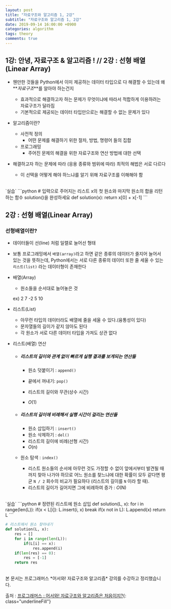 ```yaml
---
layout: post
title: "자료구조와 알고리즘 1, 2강"
subtitle: "자료구조와 알고리즘 1, 2강"
date: 2019-09-14 16:00:00 +0900
categories: algorithm
tags: theory
comments: true
---
```



## 1강: 안녕, 자료구조 & 알고리즘 ! // 2강 : 선형 배열(Linear Array)



- 웬만한 것들을 Python에서 이미 제공하는 데이터 타입으로 다 해결할 수 있는데 왜 **_자료구조_**를 알아야 하는건지
  - 효과적으로 해결하고자 하는 문제가 무엇이냐에 따라서 적합하게 이용하려는 자료구조가 달라짐
  - 기본적으로 제공되는 데이터 타입만으로는 해결할 수 없는 문제가 있다

- 알고리즘이란?
  - 사전적 정의
    - 어떤 문제를 해결하기 위한 절차, 방법, 명령어 들의 집합
  - 프로그래밍
    - 주어진 문제의 해결을 위한 자료구조와 연산 방법에 대한 선택
- 해결하고자 하는 문제에 따라 (응용 종류와 범위에 따라) 최적의 해법은 서로 다르다
  - 이 선택을 어떻게 해야 하느냐를 알기 위해 자료구조를 이해해야 함
<br>
`실습`
```python
# 입력으로 주어지는 리스트 x의 첫 원소와 마지막 원소의 합을 리턴하는 함수 solution()을 완성하세요
def solution(x):
    return x[0] + x[-1]
```



## 2강 : 선형 배열(Linear Array)

### 선형배열이란?

- 데이터들이 선(line) 처럼 일렬로 늘어선 형태
- 보통 프로그래밍에서 `배열(array)`라고 하면 같은 종류의 데이터가 줄지어 늘어서 있는 것을 뜻하는데, Python에서는 서로 다른 종류의 데이터 또한 줄 세울 수 있는 `리스트(list)` 라는 데이터형이 존재한다



- 배열(Array)

  - 원소들을 순서대로 늘어놓은 것

  ex) 2 7 -2 5 10

- 리스트(List)

  - 아무런 타입의 데이터라도  배열에 줄을 세울 수 있다.(융통성이 있다)
  - 문자열들의 길이가 같지 않아도 된다
  - 각 원소가 서로 다른 데이터 타입을 가져도 상관 없다

- 리스트(배열) 연산

  - ##### 리스트의 길이와 관계 없이 빠르게 실행 결과를 보게되는 연산들

    - 원소 덧붙이기 : `append()`
    - 끝에서 꺼내기: `pop()`

    - 리스트의 길이와 무관(상수 시간)
    - _O_(1)

  - ##### 리스트의 길이에 비례해서 실행 시간이 걸리는 연산들

    - 원소 삽입하기 : `insert()`
    - 원소 삭제하기 : `del()`
    - 리스트의 길이에 비례(선형 시간)
    - _O_(n)

  - 원소 탐색 : `index()`
    - 리스트 원소들의 순서에 아무런 것도 가정할 수 없이 앞에서부터 발견될 때까지 찾아 나가야 하므로 어느 원소를 찾느냐에 대한 확률이 모두 같다면 평균 `N / 2` 회수의 비교가 필요하다 (리스트의 길이를 `N` 이라 할 때). 
    - 리스트의 길이가 길어지면 그에 비례하여 증가 : _O_(N)
<br>
`실습`
```python
# 정련된 리스트에 원소 삽입
def solution(L, x):
    for i in range(len(L)):
        if(x < L[i]):
            L.insert(i, x)
            break
    if(x not in L):
        L.append(x)
    return L
```

```python
# 리스트에서 원소 찾아내기
def solution(L, x):
    res = []
    for i in range(len(L)):
        if(L[i] == x):
            res.append(i)
    if(len(res) == 0):
        res = [-1]
    return res
```
<br>
본 문서는 프로그래머스 *어서와! 자료구조와 알고리즘* 강의를 수강하고 정리했습니다.

출처 : [프로그래머스 : 어서와! 자료구조와 알고리즘은 처음이지?](https://programmers.co.kr/learn/courses/57){: class="underlineFill"}
